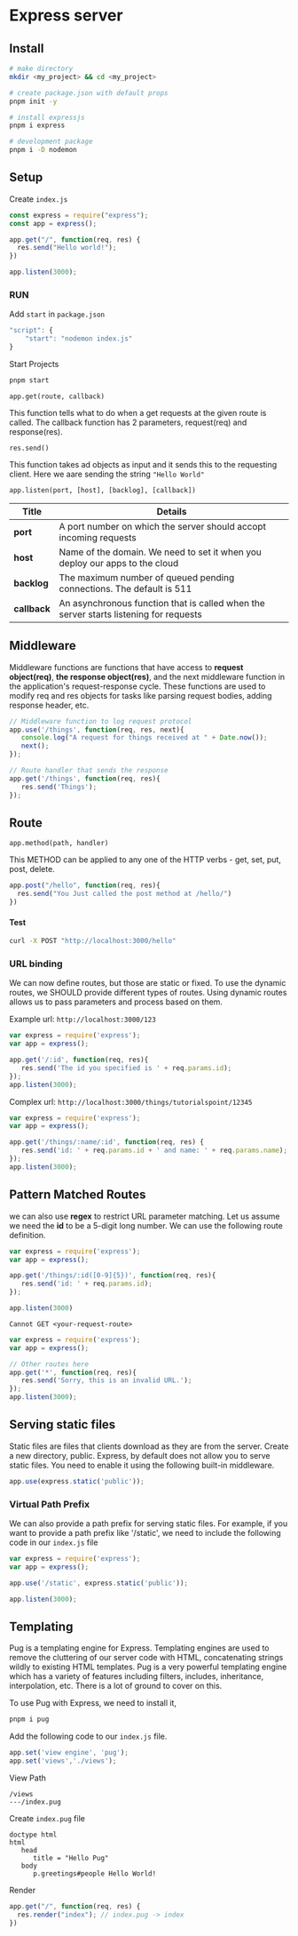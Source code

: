 # Express server

## Install

```bash
# make directory
mkdir <my_project> && cd <my_project>

# create package.json with default props
pnpm init -y

# install expressjs
pnpm i express

# development package
pnpm i -D nodemon
```

## Setup

Create `index.js`

```javascript
const express = require("express");
const app = express();

app.get("/", function(req, res) {
  res.send("Hello world!");
})

app.listen(3000);
```

### RUN

Add `start` in `package.json`
```javascript
"script": {
    "start": "nodemon index.js"
}
```

Start Projects
```bash
pnpm start
```

`app.get(route, callback)`

This function tells what to do when a get requests at the given route is called.
The callback function has 2 parameters, request(req) and response(res).

`res.send()`

This function takes ad objects as input and it sends this to the requesting client.
Here we aare sending the string `"Hello World"`

`app.listen(port, [host], [backlog], [callback])`

| Title        | Details                                                      |
| ------------ | ------------------------------------------------------------ |
| **port**     | A port number on which the server should accopt incoming requests |
| **host**     | Name of the domain. We need to set it when you deploy our apps to the cloud |
| **backlog**  | The maximum number of queued pending connections. The default is 511 |
| **callback** | An asynchronous function that is called when the server starts listening for requests |

## Middleware

Middleware functions are functions that have access to **request object(req)**, **the response object(res)**, and the next middleware function in the application's request-response cycle. These functions are used to modify req and res objects for tasks like parsing request bodies, adding response header, etc.

```javascript
// Middleware function to log request protocol
app.use('/things', function(req, res, next){
   console.log("A request for things received at " + Date.now());
   next();
});

// Route handler that sends the response
app.get('/things', function(req, res){
   res.send('Things');
});
```

## Route

`app.method(path, handler)`

This METHOD can be applied to any one of the HTTP verbs - get, set, put, post, delete.

```javascript
app.post("/hello", function(req, res){
  res.send("You Just called the post method at /hello/")
})
```

#### Test

```bash
curl -X POST "http://localhost:3000/hello"
```

### URL binding

We can now define routes, but those are static or fixed. To use the dynamic routes, we SHOULD provide different types of routes. Using dynamic routes allows  us to pass parameters and process based on them.

Example
url: `http://localhost:3000/123`

```javascript
var express = require('express');
var app = express();

app.get('/:id', function(req, res){
   res.send('The id you specified is ' + req.params.id);
});
app.listen(3000);
```

Complex
url: `http://localhost:3000/things/tutorialspoint/12345`

```javascript
var express = require('express');
var app = express();

app.get('/things/:name/:id', function(req, res) {
   res.send('id: ' + req.params.id + ' and name: ' + req.params.name);
});
app.listen(3000);
```

## Pattern Matched Routes

we can also use **regex** to restrict URL parameter matching. Let us assume we need the **id** to be a 5-digit long number. We can use the following route definition.

```javascript
var express = require('express');
var app = express();

app.get('/things/:id([0-9]{5})', function(req, res){
   res.send('id: ' + req.params.id);
});

app.listen(3000)
```

`Cannot GET <your-request-route>`

```javascript
var express = require('express');
var app = express();

// Other routes here
app.get('*', function(req, res){
   res.send('Sorry, this is an invalid URL.');
});
app.listen(3000);
```

## Serving static files

Static files are files that clients download as they are from the server. Create a new directory, public. Express, by default does not allow you to serve static files. You need to enable it using the following built-in middleware.

```javascript
app.use(express.static('public'));
```

### Virtual Path Prefix

We can also provide a path prefix for serving static files. For example, if you want to provide a path prefix like '/static', we need to include the following code in our `index.js` file 

```javascript
var express = require('express');
var app = express();

app.use('/static', express.static('public'));

app.listen(3000);
```

## Templating

Pug is a templating engine for Express. Templating engines are used to remove the cluttering of our server code with HTML, concatenating strings wildly to existing HTML templates. Pug is a very powerful templating engine which has a variety of features including filters, includes, inheritance, interpolation, etc. There is a lot of ground to cover on this.

To use Pug with Express, we need to install it,

```bash
pnpm i pug
```

Add the following code to our `index.js` file.

```javascript
app.set('view engine', 'pug');
app.set('views','./views');
```

View Path

```
/views
---/index.pug
```

Create `index.pug` file
```pug
doctype html
html
   head
      title = "Hello Pug"
   body
      p.greetings#people Hello World!
```

Render
```javascript
app.get("/", function(req, res) {
  res.render("index"); // index.pug -> index
})
```

